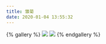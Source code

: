 ```yaml
---
title: 雏菊
date: 2020-01-04 13:55:32
---
```

{% gallery %}
![](https://cdn.jsdelivr.net/gh/dogYin/imgOSS/img/flower1.jpg)
![](https://cdn.jsdelivr.net/gh/dogYin/imgOSS/img/xiamen.jpg)
{% endgallery %}
